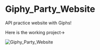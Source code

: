# Giphy_Party_Website
API practice website with Giphs!

Here is the working project->

![Giphy_Party_Website](https://user-images.githubusercontent.com/42874497/174155839-f1b72cea-f0c0-4d5c-a6c2-f53449a7b09a.gif)
